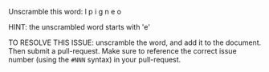 Unscramble this word: l p i g n e o

HINT: the unscrambled word starts with 'e'



TO RESOLVE THIS ISSUE: unscramble the word, and add it to the document. Then submit a pull-request.  Make sure to reference the correct issue  number (using the `#NNN` syntax) in your pull-request. 
